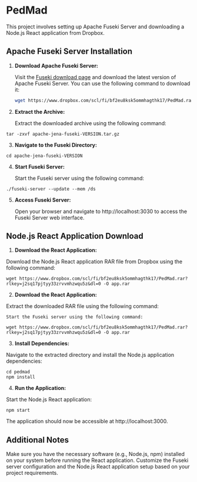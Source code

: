 # PedMad

This project involves setting up Apache Fuseki Server and downloading a Node.js React application from Dropbox.

## Apache Fuseki Server Installation

1. **Download Apache Fuseki Server:**

   Visit the [Fuseki download page](https://jena.apache.org/download/index.cgi) and download the latest version of Apache Fuseki Server. You can use the following command to download it:

   ```bash
   wget https://www.dropbox.com/scl/fi/bf2eu8ksk5ommhagthk17/PedMad.rar?rlkey=j2sq17pjtyy33zrvvmhzwqu5z&dl=0
 	```

2. **Extract the Archive:**

	Extract the downloaded archive using the following command:

 ``` 
 tar -zxvf apache-jena-fuseki-VERSION.tar.gz

 ```

3. **Navigate to the Fuseki Directory:**

  ``` 
cd apache-jena-fuseki-VERSION

 ```

4. **Start Fuseki Server:**

	Start the Fuseki server using the following command:
  ``` 
./fuseki-server --update --mem /ds

 ```

 5. **Access Fuseki Server:**

	Open your browser and navigate to http://localhost:3030 to access the Fuseki Server web interface.



## Node.js React Application Download



1. **Download the React Application:**

Download the Node.js React application RAR file from Dropbox using the following command:
  ``` 
wget https://www.dropbox.com/scl/fi/bf2eu8ksk5ommhagthk17/PedMad.rar?rlkey=j2sq17pjtyy33zrvvmhzwqu5z&dl=0 -O app.rar

 ```



2. **Download the React Application:**

Extract the downloaded RAR file using the following command:

	Start the Fuseki server using the following command:
  ``` 
wget https://www.dropbox.com/scl/fi/bf2eu8ksk5ommhagthk17/PedMad.rar?rlkey=j2sq17pjtyy33zrvvmhzwqu5z&dl=0 -O app.rar

 ```

3. **Install Dependencies:**

Navigate to the extracted directory and install the Node.js application dependencies:

  ``` 
cd pedmad
npm install
 ```

4. **Run the Application:**

Start the Node.js React application:

  ``` 
npm start

 ```

The application should now be accessible at http://localhost:3000.

## Additional Notes                
Make sure you have the necessary software (e.g., Node.js, npm) installed on your system before running the React application.
Customize the Fuseki server configuration and the Node.js React application setup based on your project requirements.
